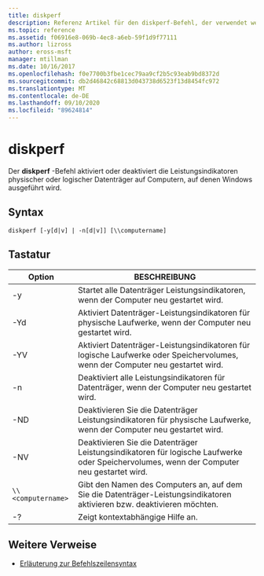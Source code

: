 ```yaml
---
title: diskperf
description: Referenz Artikel für den diskperf-Befehl, der verwendet werden kann, um Leistungsindikatoren für physische oder logische Datenträger auf Windows-Computern Remote zu aktivieren oder zu deaktivieren.
ms.topic: reference
ms.assetid: f06916e8-069b-4ec8-a6eb-59f1d9f77111
ms.author: lizross
author: eross-msft
manager: mtillman
ms.date: 10/16/2017
ms.openlocfilehash: f0e7700b3fbe1cec79aa9cf2b5c93eab9bd8372d
ms.sourcegitcommit: db2d46842c68813d043738d6523f13d8454fc972
ms.translationtype: MT
ms.contentlocale: de-DE
ms.lasthandoff: 09/10/2020
ms.locfileid: "89624814"
---
```

# <a name="diskperf"></a>diskperf

Der **diskperf** -Befehl aktiviert oder deaktiviert die Leistungsindikatoren physischer oder logischer Datenträger auf Computern, auf denen Windows ausgeführt wird.

## <a name="syntax"></a>Syntax

```
diskperf [-y[d|v] | -n[d|v]] [\\computername]
```

## <a name="options"></a>Tastatur

| Option | BESCHREIBUNG |
| ------ | ----------- |
| -y | Startet alle Datenträger Leistungsindikatoren, wenn der Computer neu gestartet wird. |
| -Yd | Aktiviert Datenträger-Leistungsindikatoren für physische Laufwerke, wenn der Computer neu gestartet wird. |
| -YV | Aktiviert Datenträger-Leistungsindikatoren für logische Laufwerke oder Speichervolumes, wenn der Computer neu gestartet wird. |
| -n | Deaktiviert alle Leistungsindikatoren für Datenträger, wenn der Computer neu gestartet wird. |
| -ND | Deaktivieren Sie die Datenträger Leistungsindikatoren für physische Laufwerke, wenn der Computer neu gestartet wird. |
| -NV | Deaktivieren Sie die Datenträger Leistungsindikatoren für logische Laufwerke oder Speichervolumes, wenn der Computer neu gestartet wird. |
| `\\<computername>` | Gibt den Namen des Computers an, auf dem Sie die Datenträger-Leistungsindikatoren aktivieren bzw. deaktivieren möchten. |
| -? | Zeigt kontextabhängige Hilfe an. |

## <a name="additional-references"></a>Weitere Verweise

- [Erläuterung zur Befehlszeilensyntax](command-line-syntax-key.md)
